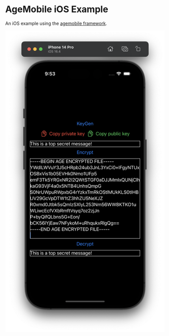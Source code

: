 # AgeMobile iOS Example

An iOS example using the [agemobile framework](https://github.com/MarinX/agemobile).

![screenshot](./screenshot.png)
